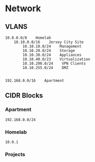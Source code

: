 # Network


## VLANS

```
10.0.0.0/8    Homelab
    10.10.0.0/16    Jersey City Site
        10.10.10.0/24    Management
        10.10.20.0/24    Storage
        10.10.30.0/24    Appliances
        10.10.40.0/23    Virtualization
        10.10.200.0/24    VPN Clients
        10.10.255.0/24    DMZ


192.168.0.0/16    Apartment
```



## CIDR Blocks

### Apartment

`192.168.0.0/24`

### Homelab

`10.0.1`

### Projects
